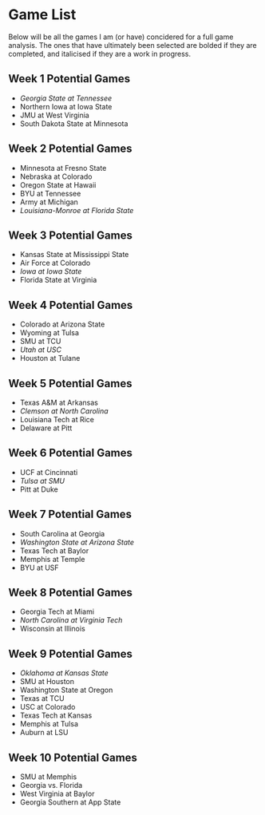 # Game List

Below will be all the games I am (or have) concidered for a full game analysis. The ones that have ultimately been selected are bolded if they are completed, and italicised if they are a work in progress.

## Week 1 Potential Games

- *Georgia State at Tennessee*
- Northern Iowa at Iowa State
- JMU at West Virginia
- South Dakota State at Minnesota

## Week 2 Potential Games

- Minnesota at Fresno State
- Nebraska at Colorado
- Oregon State at Hawaii
- BYU at Tennessee
- Army at Michigan
- *Louisiana-Monroe at Florida State*

## Week 3 Potential Games

- Kansas State at Mississippi State
- Air Force at Colorado
- *Iowa at Iowa State*
- Florida State at Virginia

## Week 4 Potential Games

- Colorado at Arizona State
- Wyoming at Tulsa
- SMU at TCU
- *Utah at USC*
- Houston at Tulane

## Week 5 Potential Games

- Texas A&M at Arkansas
- *Clemson at North Carolina*
- Louisiana Tech at Rice
- Delaware at Pitt

## Week 6 Potential Games

- UCF at Cincinnati
- *Tulsa at SMU*
- Pitt at Duke

## Week 7 Potential Games

- South Carolina at Georgia
- *Washington State at Arizona State*
- Texas Tech at Baylor
- Memphis at Temple
- BYU at USF

## Week 8 Potential Games

- Georgia Tech at Miami
- *North Carolina at Virginia Tech*
- Wisconsin at Illinois

## Week 9 Potential Games

- *Oklahoma at Kansas State*
- SMU at Houston
- Washington State at Oregon
- Texas at TCU
- USC at Colorado
- Texas Tech at Kansas
- Memphis at Tulsa
- Auburn at LSU

## Week 10 Potential Games

- SMU at Memphis
- Georgia vs. Florida
- West Virginia at Baylor
- Georgia Southern at App State
